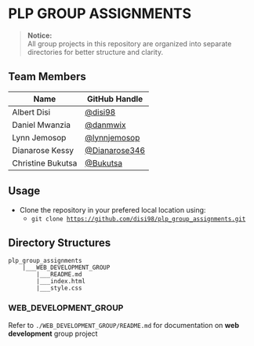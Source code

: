 # PLP GROUP ASSIGNMENTS

> **Notice:**  
> All group projects in this repository are organized into separate directories for better structure and clarity.

## Team Members
| Name              | GitHub Handle                        |
|-------------------|--------------------------------------|
| Albert Disi       | [@disi98](https://github.com/disi98)|
| Daniel Mwanzia    | [@danmwix](https://github.com/danmwix)|
| Lynn Jemosop      | [@lynnjemosop](https://github.com/lynnjemosop)|
| Dianarose Kessy   | [@Dianarose346](https://github.com/Dianarose346)|
| Christine Bukutsa | [@Bukutsa](https://github.com/bukutsa)|


## Usage
- Clone the repository in your prefered local location using:
    - <code>git clone https://github.com/disi98/plp_group_assignments.git</code>


## Directory Structures
    plp_group_assignments
        |___WEB_DEVELOPMENT_GROUP
            |___README.md
            |___index.html
            |___style.css

### WEB_DEVELOPMENT_GROUP
Refer to <code>./WEB_DEVELOPMENT_GROUP/README.md</code> for documentation on **web development** group project
